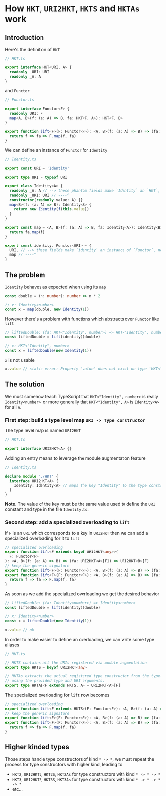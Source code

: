 # How `HKT`, `URI2HKT`, `HKTS` and `HKTAs` work

## Introduction

Here's the definition of `HKT`

```ts
// HKT.ts

export interface HKT<URI, A> {
  readonly _URI: URI
  readonly _A: A
}
```

and `Functor`

```ts
// Functor.ts

export interface Functor<F> {
  readonly URI: F
  map<A, B>(f: (a: A) => B, fa: HKT<F, A>): HKT<F, B>
}

export function lift<F>(F: Functor<F>): <A, B>(f: (a: A) => B) => (fa: HKT<F, A>) => HKT<F, B> {
  return f => fa => F.map(f, fa)
}
```

We can define an instance of `Functor` for `Identity`

```ts
// Identity.ts

export const URI = 'Identity'

export type URI = typeof URI

export class Identity<A> {
  readonly _A: A // --> these phantom fields make `Identity` an `HKT`, note that both `A` and `URI` here are types
  readonly _URI: URI // ----^
  constructor(readonly value: A) {}
  map<B>(f: (a: A) => B): Identity<B> {
    return new Identity(f(this.value))
  }
}

export const map = <A, B>(f: (a: A) => B, fa: Identity<A>): Identity<B> => {
  return fa.map(f)
}

export const identity: Functor<URI> = {
  URI, // --> these fields make `identity` an instance of `Functor`, note that both `URI` and `map` here are values
  map // ----^
}
```

## The problem

`Identity` behaves as expected when using its `map`

```ts
const double = (n: number): number => n * 2

// x: Identity<number>
const x = map(double, new Identity(1))
```

However there's a problem with functions which abstracts over `Functor` like `lift`

```ts
// liftedDouble: (fa: HKT<"Identity", number>) => HKT<"Identity", number>
const liftedDouble = lift(identity)(double)

// x: HKT<"Identity", number>
const x = liftedDouble(new Identity(1))
```

`x` is not usable

```ts
x.value // static error: Property 'value' does not exist on type 'HKT<"Identity", number>'
```

## The solution

We must somehow teach TypeScript that `HKT<"Identity", number>` is really `Identity<number>`, or more generally that
`HKT<"Identity", A>` is `Identity<A>` for all `A`.

### First step: build a type level map `URI -> Type constructor`

The type level map is named `URI2HKT`

```ts
// HKT.ts

export interface URI2HKT<A> {}
```

Adding an entry means to leverage the module augmentation feature

```ts
// Identity.ts

declare module './HKT' {
  interface URI2HKT<A> {
    Identity: Identity<A> // maps the key "Identity" to the type constructor `Identity`
  }
}
```

**Note**. The value of the key must be the same value used to define the `URI` constant and type in the file
`Identity.ts`.

### Second step: add a specialized overloading to `lift`

If `F` is an `URI` which corresponds to a key in `URI2HKT` then we can add a specialized overloading for it to `lift`

```ts
// specialized overloading
export function lift<F extends keyof URI2HKT<any>>(
  F: Functor<F>
): <A, B>(f: (a: A) => B) => (fa: URI2HKT<A>[F]) => URI2HKT<B>[F]
// keep the generic signature
export function lift<F>(F: Functor<F>): <A, B>(f: (a: A) => B) => (fa: HKT<F, A>) => HKT<F, B>
export function lift<F>(F: Functor<F>): <A, B>(f: (a: A) => B) => (fa: HKT<F, A>) => HKT<F, B> {
  return f => fa => F.map(f, fa)
}
```

As soon as we add the specialized overloading we get the desired behavior

```ts
// liftedDouble: (fa: Identity<number>) => Identity<number>
const liftedDouble = lift(identity)(double)

// x: Identity<number>
const x = liftedDouble(new Identity(1))

x.value // ok
```

In order to make easier to define an overloading, we can write some type aliases

```ts
// HKT.ts

// HKTS contains all the URIs registered via module augmentation
export type HKTS = keyof URI2HKT<any>

// HKTAs extracts the actual registered type constructor from the type-level storage,
// using the provided type and URI arguments.
export type HKTAs<F extends HKTS, A> = URI2HKT<A>[F]
```

The specialized overloading for `lift` now becomes

```ts
// specialized overloading
export function lift<F extends HKTS>(F: Functor<F>): <A, B>(f: (a: A) => B) => (fa: HKTAs<F, A>) => HKTAs<F, B>
// keep the generic signature
export function lift<F>(F: Functor<F>): <A, B>(f: (a: A) => B) => (fa: HKT<F, A>) => HKT<F, B>
export function lift<F>(F: Functor<F>): <A, B>(f: (a: A) => B) => (fa: HKT<F, A>) => HKT<F, B> {
  return f => fa => F.map(f, fa)
}
```

## Higher kinded types

Those steps handle type constructors of kind `* -> *`, we must repeat the process for type constructors with higher
kind, leading to

* `HKT2`, `URI2HKT2`, `HKT2S`, `HKT2As` for type constructors with kind `* -> * -> *`
* `HKT3`, `URI2HKT3`, `HKT3S`, `HKT3As` for type constructors with kind `* -> * -> * -> *`
* etc...
